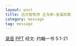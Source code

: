```yaml
---
layout: post
title: 吕允智牧师 正与邪—圣诞凯歌
category: message
tag: message
---
```


[录音]() [PPT](https://drive.google.com/open?id=13RbOjnWq0uTznVqHhA6TGCu7hrlxa6dq) 经文: 约翰一书 5:1-21
